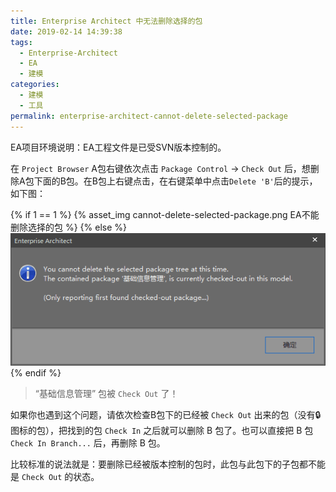 ```yaml
---
title: Enterprise Architect 中无法删除选择的包
date: 2019-02-14 14:39:38
tags:
  - Enterprise-Architect
  - EA
  - 建模
categories: 
  - 建模
  - 工具
permalink: enterprise-architect-cannot-delete-selected-package
---
```


EA项目环境说明：EA工程文件是已受SVN版本控制的。

在 `Project Browser` A包右键依次点击  `Package Control`  -> `Check Out` 后，想删除A包下面的B包。在B包上右键点击，在右键菜单中点击`Delete 'B'`后的提示，如下图：

{% if 1 == 1 %}
  {% asset_img cannot-delete-selected-package.png EA不能删除选择的包 %}
{% else %}
  ![EA不能删除选择的包](./cannot-delete-selected-package/cannot-delete-selected-package.png)
{% endif %}

> “基础信息管理” 包被 `Check Out` 了！

如果你也遇到这个问题，请依次检查B包下的已经被 `Check Out` 出来的包（没有🔒图标的包），把找到的包 `Check In` 之后就可以删除 B 包了。也可以直接把 B 包 `Check In Branch...` 后，再删除 B 包。

比较标准的说法就是：要删除已经被版本控制的包时，此包与此包下的子包都不能是 `Check Out` 的状态。